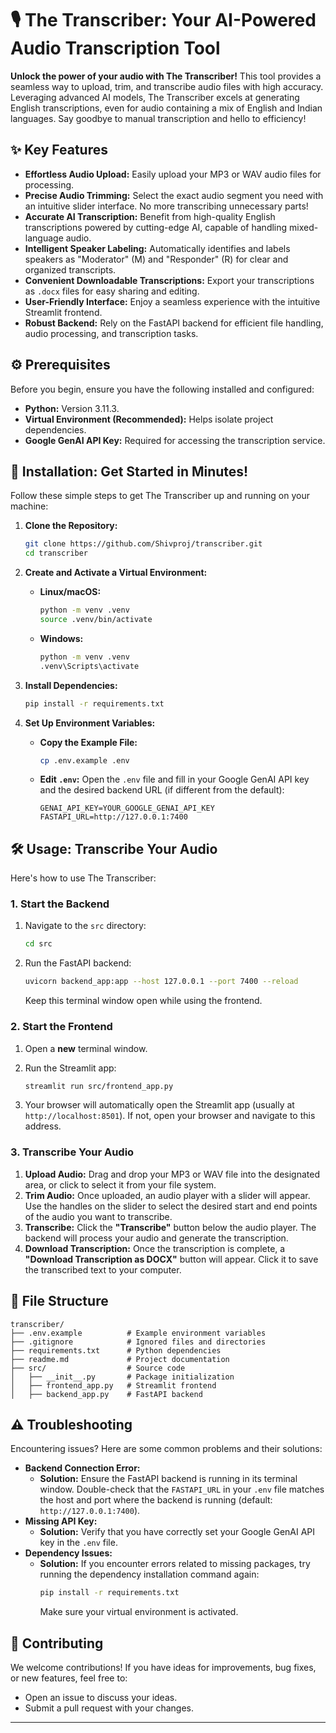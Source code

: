 # 🎙️ The Transcriber: Your AI-Powered Audio Transcription Tool

**Unlock the power of your audio with The Transcriber!** This tool provides a seamless way to upload, trim, and transcribe audio files with high accuracy. Leveraging advanced AI models, The Transcriber excels at generating English transcriptions, even for audio containing a mix of English and Indian languages. Say goodbye to manual transcription and hello to efficiency!

## ✨ Key Features

* **Effortless Audio Upload:** Easily upload your MP3 or WAV audio files for processing.
* **Precise Audio Trimming:** Select the exact audio segment you need with an intuitive slider interface. No more transcribing unnecessary parts!
* **Accurate AI Transcription:** Benefit from high-quality English transcriptions powered by cutting-edge AI, capable of handling mixed-language audio.
* **Intelligent Speaker Labeling:** Automatically identifies and labels speakers as "Moderator" (M) and "Responder" (R) for clear and organized transcripts.
* **Convenient Downloadable Transcriptions:** Export your transcriptions as `.docx` files for easy sharing and editing.
* **User-Friendly Interface:** Enjoy a seamless experience with the intuitive Streamlit frontend.
* **Robust Backend:** Rely on the FastAPI backend for efficient file handling, audio processing, and transcription tasks.

## ⚙️ Prerequisites

Before you begin, ensure you have the following installed and configured:

* **Python:** Version 3.11.3.
* **Virtual Environment (Recommended):** Helps isolate project dependencies.
* **Google GenAI API Key:** Required for accessing the transcription service.

## 🚀 Installation: Get Started in Minutes!

Follow these simple steps to get The Transcriber up and running on your machine:

1. **Clone the Repository:**
   ```bash
   git clone https://github.com/Shivproj/transcriber.git
   cd transcriber
   ```

2. **Create and Activate a Virtual Environment:**

   * **Linux/macOS:**
     ```bash
     python -m venv .venv
     source .venv/bin/activate
     ```
   * **Windows:**
     ```bash
     python -m venv .venv
     .venv\Scripts\activate
     ```

3. **Install Dependencies:**
   ```bash
   pip install -r requirements.txt
   ```

4. **Set Up Environment Variables:**

   * **Copy the Example File:**
     ```bash
     cp .env.example .env
     ```
   * **Edit `.env`:** Open the `.env` file and fill in your Google GenAI API key and the desired backend URL (if different from the default):
     ```
     GENAI_API_KEY=YOUR_GOOGLE_GENAI_API_KEY
     FASTAPI_URL=http://127.0.0.1:7400
     ```

## 🛠️ Usage: Transcribe Your Audio

Here's how to use The Transcriber:

### 1. Start the Backend

1. Navigate to the `src` directory:
   ```bash
   cd src
   ```

2. Run the FastAPI backend:
   ```bash
   uvicorn backend_app:app --host 127.0.0.1 --port 7400 --reload
   ```
   Keep this terminal window open while using the frontend.

### 2. Start the Frontend

1. Open a **new** terminal window.
2. Run the Streamlit app:
   ```bash
   streamlit run src/frontend_app.py
   ```

3. Your browser will automatically open the Streamlit app (usually at `http://localhost:8501`). If not, open your browser and navigate to this address.

### 3. Transcribe Your Audio

1. **Upload Audio:** Drag and drop your MP3 or WAV file into the designated area, or click to select it from your file system.
2. **Trim Audio:** Once uploaded, an audio player with a slider will appear. Use the handles on the slider to select the desired start and end points of the audio you want to transcribe.
3. **Transcribe:** Click the **"Transcribe"** button below the audio player. The backend will process your audio and generate the transcription.
4. **Download Transcription:** Once the transcription is complete, a **"Download Transcription as DOCX"** button will appear. Click it to save the transcribed text to your computer.

## 📂 File Structure

```
transcriber/
├── .env.example          # Example environment variables
├── .gitignore            # Ignored files and directories
├── requirements.txt      # Python dependencies
├── readme.md             # Project documentation
├── src/                  # Source code
│   ├── __init__.py       # Package initialization
│   ├── frontend_app.py   # Streamlit frontend
│   ├── backend_app.py    # FastAPI backend
```

## ⚠️ Troubleshooting

Encountering issues? Here are some common problems and their solutions:

* **Backend Connection Error:**
  * **Solution:** Ensure the FastAPI backend is running in its terminal window. Double-check that the `FASTAPI_URL` in your `.env` file matches the host and port where the backend is running (default: `http://127.0.0.1:7400`).
* **Missing API Key:**
  * **Solution:** Verify that you have correctly set your Google GenAI API key in the `.env` file.
* **Dependency Issues:**
  * **Solution:** If you encounter errors related to missing packages, try running the dependency installation command again:
    ```bash
    pip install -r requirements.txt
    ```
    Make sure your virtual environment is activated.

## 🤝 Contributing

We welcome contributions! If you have ideas for improvements, bug fixes, or new features, feel free to:

* Open an issue to discuss your ideas.
* Submit a pull request with your changes.


---
